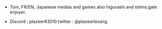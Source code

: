 - Tom, FR/EN, Japanese medias and games also higurashi and steins;gate enjoyer.

- Discord : plazeer#3010 twitter : @plazeerlesang

<!---
plazeer/plazeer is a ✨ special ✨ repository because its `README.md` (this file) appears on your GitHub profile.
You can click the Preview link to take a look at your changes.
--->
